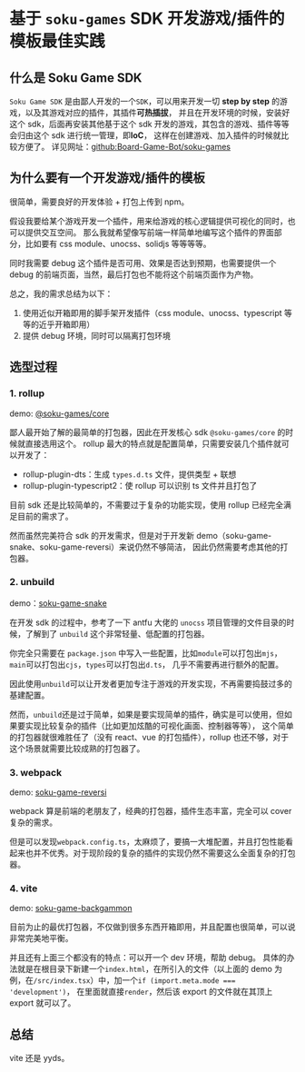# 基于 `soku-games` SDK 开发游戏/插件的模板最佳实践

## 什么是 Soku Game SDK

`Soku Game SDK` 是由鄙人开发的一个`SDK`，可以用来开发一切 **step by step** 的游戏，以及其游戏对应的插件，其插件**可热插拔**，
并且在开发环境的时候，安装好这个 sdk，后面再安装其他基于这个 sdk 开发的游戏，其包含的游戏、插件等等会归由这个 sdk 进行统一管理，即**IoC**，
这样在创建游戏、加入插件的时候就比较方便了。
详见网址：[github:Board-Game-Bot/soku-games](https://github.com/Board-Game-Bot/soku-games)

## 为什么要有一个开发游戏/插件的模板

很简单，需要良好的开发体验 + 打包上传到 npm。

假设我要给某个游戏开发一个插件，用来给游戏的核心逻辑提供可视化的同时，也可以提供交互空间。
那么我就希望像写前端一样简单地编写这个插件的界面部分，比如要有 css module、unocss、solidjs 等等等等。

同时我需要 debug 这个插件是否可用、效果是否达到预期，也需要提供一个 debug 的前端页面，当然，最后打包也不能将这个前端页面作为产物。

总之，我的需求总结为以下：
1. 使用近似开箱即用的脚手架开发插件（css module、unocss、typescript 等等的近乎开箱即用）
2. 提供 debug 环境，同时可以隔离打包环境

## 选型过程

### 1. rollup

demo: [@soku-games/core](https://github.com/Board-Game-Bot/soku-games/tree/main/packages/core)

鄙人最开始了解的最简单的打包器，因此在开发核心 sdk `@soku-games/core` 的时候就直接选用这个。 
rollup 最大的特点就是配置简单，只需要安装几个插件就可以开发了：
- rollup-plugin-dts：生成 `types.d.ts` 文件，提供类型 + 联想
- rollup-plugin-typescript2：使 rollup 可以识别 ts 文件并且打包了

目前 sdk 还是比较简单的，不需要过于复杂的功能实现，使用 rollup 已经完全满足目前的需求了。

然而虽然完美符合 sdk 的开发需求，但是对于开发新 demo（soku-game-snake、soku-game-reversi）来说仍然不够简洁，
因此仍然需要考虑其他的打包器。

### 2. unbuild

demo：[soku-game-snake](https://github.com/Board-Game-Bot/soku-games/tree/main/example/soku-game-snake)

在开发 sdk 的过程中，参考了一下 antfu 大佬的 `unocss` 项目管理的文件目录的时候，了解到了 `unbuild` 这个非常轻量、低配置的打包器。

你完全只需要在 `package.json` 中写入一些配置，比如`module`可以打包出`mjs`，`main`可以打包出`cjs`，`types`可以打包出`d.ts`，
几乎不需要再进行额外的配置。

因此使用`unbuild`可以让开发者更加专注于游戏的开发实现，不再需要捣鼓过多的基建配置。

然而，`unbuild`还是过于简单，如果是要实现简单的插件，确实是可以使用，但如果要实现比较复杂的插件（比如更加炫酷的可视化画面、控制器等等），
这个简单的打包器就很难胜任了（没有 react、vue 的打包插件），rollup 也还不够，对于这个场景就需要比较成熟的打包器了。

### 3. webpack

demo: [soku-game-reversi](https://github.com/Board-Game-Bot/soku-games/tree/main/example/soku-game-reversi)

webpack 算是前端的老朋友了，经典的打包器，插件生态丰富，完全可以 cover 复杂的需求。

但是可以发现`webpack.config.ts`，太麻烦了，要搞一大堆配置，并且打包性能看起来也并不优秀。对于现阶段的复杂的插件的实现仍然不需要这么全面复杂的打包器。

### 4. vite

demo: [soku-game-backgammon](https://github.com/SokuRitszZ/soku-game-backgammon)

目前为止的最优打包器，不仅做到很多东西开箱即用，并且配置也很简单，可以说非常完美地平衡。

并且还有上面三个都没有的特点：可以开一个 dev 环境，帮助 debug。
具体的办法就是在根目录下新建一个`index.html`，在所引入的文件（以上面的 demo 为例，在`/src/index.tsx`）中，加一个`if (import.meta.mode === 'development')`，
在里面就直接`render`，然后该 export 的文件就在其顶上 export 就可以了。

## 总结

vite 还是 yyds。